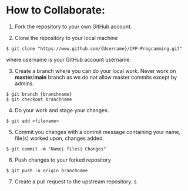 # How to Collaborate:

1. Fork the repository to your own GitHub account.

2. Clone the repository to your local machine
```
$ git clone "https://www.github.com/{Username}/CPP-Programming.git"
```
where username is your GitHub account username.

3. Create a branch where you can do your local work.
Never work on **master**/**main** branch as we do not allow master commits except by admins.
```
$ git branch {branchname}
$ git checkout branchname
```

4. Do your work and stage your changes.
```
$ git add <filename>
```

5. Commit you changes with a commit message containing your name, file(s) worked upon, changes added.
```
$ git commit -m "Name| files| Changes"
```

6. Push changes to your forked repository
```
$ git push -u origin branchname
```
7. Create a pull request to the upstream repository.
s
